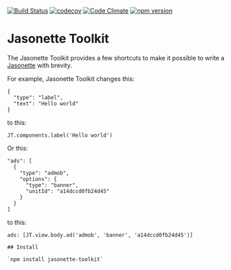 [![Build Status](https://travis-ci.org/brad/jasonette-toolkit.svg?branch=master)](https://travis-ci.org/brad/jasonette-toolkit) [![codecov](https://codecov.io/gh/brad/jasonette-toolkit/branch/master/graph/badge.svg)](https://codecov.io/gh/brad/jasonette-toolkit) [![Code Climate](https://codeclimate.com/github/brad/jasonette-toolkit/badges/gpa.svg)](https://codeclimate.com/github/brad/jasonette-toolkit) [![npm version](https://badge.fury.io/js/jasonette-toolkit.svg)](https://badge.fury.io/js/jasonette-toolkit)

# Jasonette Toolkit

The Jasonette Toolkit provides a few shortcuts to make it possible to write a [Jasonette](https://jasonette.com/) with brevity.

For example, Jasonette Toolkit changes this:

```
{
  "type": "label",
  "text": "Hello world"
}
```

to this:

```
JT.components.label('Hello world')
```

Or this:

```
"ads": [
  {
    "type": "admob",
    "options": {
      "type": "banner",
      "unitId": "a14dccd0fb24d45"
    }
  }
]
```

to this:

```
ads: [JT.view.body.ad('admob', 'banner', 'a14dccd0fb24d45')]

## Install

`npm install jasonette-toolkit`
